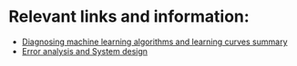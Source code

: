 # Relevant links and information:

- [Diagnosing machine learning algorithms and learning curves summary](./material/machine-learning-diagnostics.pdf)
- [Error analysis and System design](./material/system-design-error-analysis.pdf)
